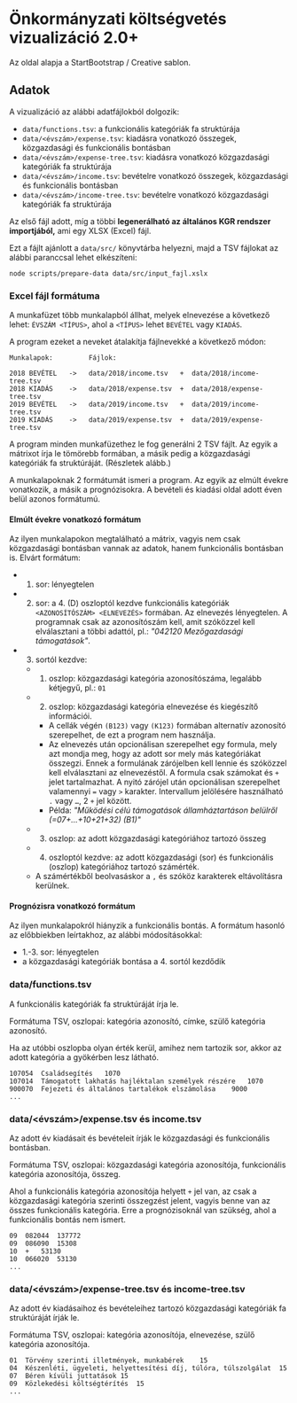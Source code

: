 # Önkormányzati költségvetés vizualizáció 2.0+

Az oldal alapja a StartBootstrap / Creative sablon.



## Adatok

A vizualizáció az alábbi adatfájlokból dolgozik:

- `data/functions.tsv`: a funkcionális kategóriák fa struktúrája
- `data/<évszám>/expense.tsv`: kiadásra vonatkozó összegek, közgazdasági és funkcionális bontásban
- `data/<évszám>/expense-tree.tsv`: kiadásra vonatkozó közgazdasági kategóriák fa struktúrája
- `data/<évszám>/income.tsv`: bevételre vonatkozó összegek, közgazdasági és funkcionális bontásban
- `data/<évszám>/income-tree.tsv`: bevételre vonatkozó közgazdasági kategóriák fa struktúrája

Az első fájl adott, míg a többi **legenerálható az általános KGR rendszer importjából,** ami egy XLSX (Excel) fájl.

Ezt a fájlt ajánlott a `data/src/` könyvtárba helyezni, majd a TSV fájlokat az alábbi paranccsal lehet elkészíteni:

```
node scripts/prepare-data data/src/input_fajl.xslx
```



### Excel fájl formátuma

A munkafüzet több munkalapból állhat, melyek elnevezése a következő lehet: `ÉVSZÁM <TÍPUS>`, ahol a `<TÍPUS>` lehet `BEVÉTEL` vagy `KIADÁS`.

A program ezeket a neveket átalakítja fájlnevekké a következő módon:

```
Munkalapok:         Fájlok:

2018 BEVÉTEL   ->   data/2018/income.tsv   +  data/2018/income-tree.tsv
2018 KIADÁS    ->   data/2018/expense.tsv  +  data/2018/expense-tree.tsv
2019 BEVÉTEL   ->   data/2019/income.tsv   +  data/2019/income-tree.tsv
2019 KIADÁS    ->   data/2019/expense.tsv  +  data/2019/expense-tree.tsv
```

A program minden munkafüzethez le fog generálni 2 TSV fájlt. Az egyik a mátrixot írja le tömörebb formában, a másik pedig a közgazdasági kategóriák fa struktúráját. (Részletek alább.)

A munkalapoknak 2 formátumát ismeri a program. Az egyik az elmúlt évekre vonatkozik, a másik a prognózisokra. A bevételi és kiadási oldal adott éven belül azonos formátumú.



#### Elmúlt évekre vonatkozó formátum

Az ilyen munkalapokon megtalálható a mátrix, vagyis nem csak közgazdasági bontásban vannak az adatok, hanem funkcionális bontásban is. Elvárt formátum:

- 1. sor: lényegtelen
- 2. sor: a 4. (D) oszloptól kezdve funkcionális kategóriák `<AZONOSÍTÓSZÁM> <ELNEVEZÉS>` formában. Az elnevezés lényegtelen. A programnak csak az azonosítószám kell, amit szóközzel kell elválasztani a többi adattól, pl.: *"042120 Mezőgazdasági támogatások"*.
- 3. sortól kezdve:
	- 1. oszlop: közgazdasági kategória azonosítószáma, legalább kétjegyű, pl.: `01`
	- 2. oszlop: közgazdasági kategória elnevezése és kiegészítő információi.
		- A cellák végén `(B123)` vagy `(K123)` formában alternatív azonosító szerepelhet, de ezt a program nem használja.
		- Az elnevezés után opcionálisan szerepelhet egy formula, mely azt mondja meg, hogy az adott sor mely más kategóriákat összegzi. Ennek a formulának zárójelben kell lennie és szóközzel kell elválasztani az elnevezéstől. A formula csak számokat és `+` jelet tartalmazhat. A nyitó zárójel után opcionálisan szerepelhet valamennyi `=` vagy `>` karakter. Intervallum jelölésére használható `.` vagy `…`, 2 `+` jel között.
		- Példa: *"Működési célú támogatások államháztartáson belülről (=07+...+10+21+32) (B1)"*
	- 3. oszlop: az adott közgazdasági kategóriához tartozó összeg
	- 4. oszloptól kezdve: az adott közgazdasági (sor) és funkcionális (oszlop) kategóriához tartozó számérték.
	- A számértékből beolvasáskor a `,` és szóköz karakterek eltávolításra kerülnek.



#### Prognózisra vonatkozó formátum

Az ilyen munkalapokról hiányzik a funkcionális bontás. A formátum hasonló az előbbiekben leírtakhoz, az alábbi módosításokkal:

- 1.-3. sor: lényegtelen
- a közgazdasági kategóriák bontása a 4. sortól kezdődik



### data/functions.tsv

A funkcionális kategóriák fa struktúráját írja le.

Formátuma TSV, oszlopai: kategória azonosító, címke, szülő kategória azonosító.

Ha az utóbbi oszlopba olyan érték kerül, amihez nem tartozik sor, akkor az adott kategória a gyökérben lesz látható.

```tsv
107054	Családsegítés	1070
107014	Támogatott lakhatás hajléktalan személyek részére	1070
900070	Fejezeti és általános tartalékok elszámolása	9000
...
```



### data/<évszám>/expense.tsv és income.tsv

Az adott év kiadásait és bevételeit írják le közgazdasági és funkcionális bontásban.

Formátuma TSV, oszlopai: közgazdasági kategória azonosítója, funkcionális kategória azonosítója, összeg.

Ahol a funkcionális kategória azonosítója helyett `+` jel van, az csak a közgazdasági kategória szerinti összegzést jelent, vagyis benne van az összes funkcionális kategória. Erre a prognózisoknál van szükség, ahol a funkcionális bontás nem ismert.

```tsv
09	082044	137772
09	086090	15308
10	+	53130
10	066020	53130
...
```



### data/<évszám>/expense-tree.tsv és income-tree.tsv

Az adott év kiadásaihoz és bevételeihez tartozó közgazdasági kategóriák fa struktúráját írják le.

Formátuma TSV, oszlopai: kategória azonosítója, elnevezése, szülő kategória azonosítója.

```tsv
01	Törvény szerinti illetmények, munkabérek	15
04	Készenléti, ügyeleti, helyettesítési díj, túlóra, túlszolgálat	15
07	Béren kívüli juttatások	15
09	Közlekedési költségtérítés	15
...
```
